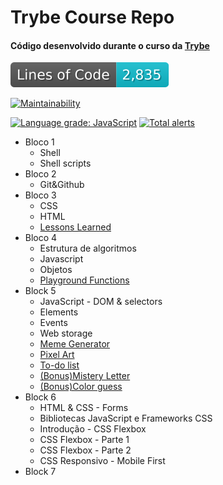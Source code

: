 # Trybe Course Repo

#### Código desenvolvido durante o curso da [Trybe](https://www.betrybe.com/)
![Lines of code](https://github.com/wberilo/trybe-exercises/blob/image-data/badge.svg)

[![Maintainability](https://api.codeclimate.com/v1/badges/56b762164ebffcdcef3f/maintainability)](https://codeclimate.com/github/wberilo/trybe-exercises/maintainability)

[![Language grade: JavaScript](https://img.shields.io/lgtm/grade/javascript/g/wberilo/trybe-exercises.svg?logo=lgtm&logoWidth=18)](https://lgtm.com/projects/g/wberilo/trybe-exercises/context:javascript) [![Total alerts](https://img.shields.io/lgtm/alerts/g/wberilo/trybe-exercises.svg?logo=lgtm&logoWidth=18)](https://lgtm.com/projects/g/wberilo/trybe-exercises/alerts/) 
* Bloco 1
    * Shell
    * Shell scripts
* Bloco 2
    * Git&Github
* Bloco 3
    * CSS
    * HTML
    * [Lessons Learned](https://github.com/wberilo/trybe-project-block-3)
* Bloco 4
    * Estrutura de algoritmos
    * Javascript
    * Objetos
    * [Playground Functions](https://github.com/wberilo/trybe-project-block-4)
* Block 5
    * JavaScript - DOM & selectors
    * Elements
    * Events
    * Web storage
    * [Meme Generator](https://github.com/wberilo/meme-generator)
    * [Pixel Art](https://github.com/wberilo/pixel-art)
    * [To-do list](https://github.com/wberilo/todo-list)
    * [(Bonus)Mistery Letter](https://github.com/wberilo/mistery-letter)
    * [(Bonus)Color guess](https://github.com/wberilo/color-guess)
* Block 6
    * HTML & CSS - Forms
    * Bibliotecas JavaScript e Frameworks CSS
    * Introdução - CSS Flexbox
    * CSS Flexbox - Parte 1
    * CSS Flexbox - Parte 2
    * CSS Responsivo - Mobile First
* Block 7

